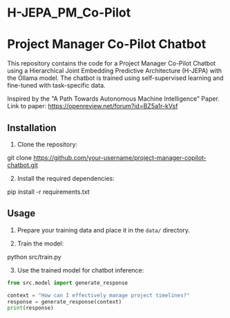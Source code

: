 # H-JEPA_PM_Co-Pilot
# Project Manager Co-Pilot Chatbot

This repository contains the code for a Project Manager Co-Pilot Chatbot using a Hierarchical Joint Embedding Predictive Architecture (H-JEPA) with the Ollama model. The chatbot is trained using self-supervised learning and fine-tuned with task-specific data.

Inspired by the "A Path Towards Autonomous Machine Intelligence" Paper. Link to paper:  https://openreview.net/forum?id=BZ5a1r-kVsf

## Installation

1. Clone the repository:

git clone https://github.com/your-username/project-manager-copilot-chatbot.git

2. Install the required dependencies:

pip install -r requirements.txt

## Usage

1. Prepare your training data and place it in the `data/` directory.

2. Train the model:

python src/train.py

3. Use the trained model for chatbot inference:
```python
from src.model import generate_response

context = "How can I effectively manage project timelines?"
response = generate_response(context)
print(response)
